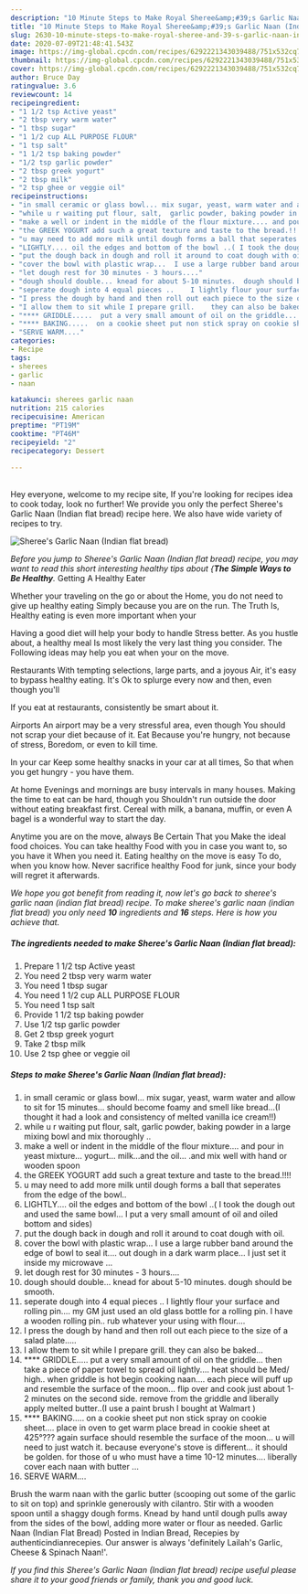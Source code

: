 ```yaml
---
description: "10 Minute Steps to Make Royal Sheree&amp;#39;s Garlic Naan (Indian flat bread)"
title: "10 Minute Steps to Make Royal Sheree&amp;#39;s Garlic Naan (Indian flat bread)"
slug: 2630-10-minute-steps-to-make-royal-sheree-and-39-s-garlic-naan-indian-flat-bread
date: 2020-07-09T21:48:41.543Z
image: https://img-global.cpcdn.com/recipes/6292221343039488/751x532cq70/sherees-garlic-naan-indian-flat-bread-recipe-main-photo.jpg
thumbnail: https://img-global.cpcdn.com/recipes/6292221343039488/751x532cq70/sherees-garlic-naan-indian-flat-bread-recipe-main-photo.jpg
cover: https://img-global.cpcdn.com/recipes/6292221343039488/751x532cq70/sherees-garlic-naan-indian-flat-bread-recipe-main-photo.jpg
author: Bruce Day
ratingvalue: 3.6
reviewcount: 14
recipeingredient:
- "1 1/2 tsp Active yeast"
- "2 tbsp very warm water"
- "1 tbsp sugar"
- "1 1/2 cup ALL PURPOSE FLOUR"
- "1 tsp salt"
- "1 1/2 tsp baking powder"
- "1/2 tsp garlic powder"
- "2 tbsp greek yogurt"
- "2 tbsp milk"
- "2 tsp ghee or veggie oil"
recipeinstructions:
- "in small ceramic or glass bowl... mix sugar, yeast, warm water and allow to sit for 15 minutes... should become foamy and smell like bread...(I thought it had a look and consistency of melted vanilla ice cream!!)"
- "while u r waiting put flour, salt,  garlic powder, baking powder in a large mixing bowl and mix thoroughly .."
- "make a well or indent in the middle of the flour mixture.... and pour in yeast mixture...  yogurt... milk...and the oil... .and mix well with hand or wooden spoon"
- "the GREEK YOGURT add such a great texture and taste to the bread.!!!!"
- "u may need to add more milk until dough forms a ball that seperates from the edge of the bowl.."
- "LIGHTLY.... oil the edges and bottom of the bowl ..( I took the dough out and used the same bowl... I put a very small amount of oil and oiled bottom and sides)"
- "put the dough back in dough and roll it around to coat dough with oil."
- "cover the bowl with plastic wrap...  I use a large rubber band around the edge of bowl to seal it.... out dough in a dark warm place... I just set it inside my microwave ..."
- "let dough rest for 30 minutes - 3 hours...."
- "dough should double... knead for about 5-10 minutes.  dough should be smooth."
- "seperate dough into 4 equal pieces ..    I lightly flour your surface and rolling pin.... my GM just used an old glass bottle for a rolling pin.     I have a wooden rolling pin..  rub whatever your using with flour...."
- "I press the dough by hand and then roll out each piece to the size of a salad plate....."
- "I allow them to sit while I prepare grill.    they can also be baked..."
- "**** GRIDDLE.....  put a very small amount of oil on the griddle... then take a piece of paper towel to spread oil lightly.... heat should be Med/ high.. when griddle is hot begin cooking naan....   each piece will puff up and resemble the surface of the moon...   flip over and cook just about 1-2 minutes on the second side.   remove from the griddle and liberally apply melted butter..(I use a paint brush I bought at Walmart )"
- "**** BAKING.....  on a cookie sheet put non stick spray on cookie sheet....  place in oven to get warm place bread in cookie sheet at 425°???  again surface should resemble the surface of the moon... u will need to just watch it.   because everyone&#39;s stove is different... it should be golden. for those of u who must have a time 10-12 minutes....   liberally cover each naan with butter ..."
- "SERVE WARM...."
categories:
- Recipe
tags:
- sherees
- garlic
- naan

katakunci: sherees garlic naan 
nutrition: 215 calories
recipecuisine: American
preptime: "PT19M"
cooktime: "PT46M"
recipeyield: "2"
recipecategory: Dessert

---
```

<br>
Hey everyone, welcome to my recipe site, If you're looking for recipes idea to cook today, look no further! We provide you only the perfect Sheree&#39;s Garlic Naan (Indian flat bread) recipe here. We also have wide variety of recipes to try.
<br>


![Sheree&#39;s Garlic Naan (Indian flat bread)](https://img-global.cpcdn.com/recipes/6292221343039488/751x532cq70/sherees-garlic-naan-indian-flat-bread-recipe-main-photo.jpg)

<i>Before you jump to Sheree&#39;s Garlic Naan (Indian flat bread) recipe, you may want to read this short interesting healthy tips about {<strong>The Simple Ways to Be Healthy</strong>.</i>
Getting A Healthy Eater

Whether your traveling on the go or about the
Home, you do not need to give up healthy eating
Simply because you are on the run. The Truth Is,
Healthy eating is even more important when your


Having a good diet will help your body to handle
Stress better. As you hustle about, a healthy meal
Is most likely the very last thing you consider. The
Following ideas may help you eat when your on the move.

Restaurants
With tempting selections, large parts, and a joyous 
Air, it's easy to bypass healthy eating. It's
Ok to splurge every now and then, even though you'll

If you eat at restaurants, consistently be smart
about it.

Airports
An airport may be a very stressful area, even though 
You should not scrap your diet because of it. Eat
Because you're hungry, not because of stress,
Boredom, or even to kill time.

In your car
Keep some healthy snacks in your car at all times,
So that when you get hungry - you have them.

At home
Evenings and mornings are busy intervals in many houses.
Making the time to eat can be hard, though you
Shouldn't run outside the door without eating breakfast
first. Cereal with milk, a banana, muffin, or even
A bagel is a wonderful way to start the day.

Anytime you are on the move, always Be Certain That you
Make the ideal food choices. You can take healthy
Food with you in case you want to, so you have it
When you need it. Eating healthy on the move is easy
To do, when you know how. Never sacrifice healthy
Food for junk, since your body will regret it afterwards.


<i>We hope you got benefit from reading it, now let's go back to sheree&#39;s garlic naan (indian flat bread) recipe. To make sheree&#39;s garlic naan (indian flat bread) you only need <strong>10</strong> ingredients and <strong>16</strong> steps. Here is how you achieve that.
</i>

##### The ingredients needed to make Sheree&#39;s Garlic Naan (Indian flat bread):

1. Prepare 1 1/2 tsp Active yeast
1. You need 2 tbsp very warm water
1. You need 1 tbsp sugar
1. You need 1 1/2 cup ALL PURPOSE FLOUR
1. You need 1 tsp salt
1. Provide 1 1/2 tsp baking powder
1. Use 1/2 tsp garlic powder
1. Get 2 tbsp greek yogurt
1. Take 2 tbsp milk
1. Use 2 tsp ghee or veggie oil


##### Steps to make Sheree&#39;s Garlic Naan (Indian flat bread):

1. in small ceramic or glass bowl... mix sugar, yeast, warm water and allow to sit for 15 minutes... should become foamy and smell like bread...(I thought it had a look and consistency of melted vanilla ice cream!!)
1. while u r waiting put flour, salt,  garlic powder, baking powder in a large mixing bowl and mix thoroughly ..
1. make a well or indent in the middle of the flour mixture.... and pour in yeast mixture...  yogurt... milk...and the oil... .and mix well with hand or wooden spoon
1. the GREEK YOGURT add such a great texture and taste to the bread.!!!!
1. u may need to add more milk until dough forms a ball that seperates from the edge of the bowl..
1. LIGHTLY.... oil the edges and bottom of the bowl ..( I took the dough out and used the same bowl... I put a very small amount of oil and oiled bottom and sides)
1. put the dough back in dough and roll it around to coat dough with oil.
1. cover the bowl with plastic wrap...  I use a large rubber band around the edge of bowl to seal it.... out dough in a dark warm place... I just set it inside my microwave ...
1. let dough rest for 30 minutes - 3 hours....
1. dough should double... knead for about 5-10 minutes.  dough should be smooth.
1. seperate dough into 4 equal pieces ..    I lightly flour your surface and rolling pin.... my GM just used an old glass bottle for a rolling pin.     I have a wooden rolling pin..  rub whatever your using with flour....
1. I press the dough by hand and then roll out each piece to the size of a salad plate.....
1. I allow them to sit while I prepare grill.    they can also be baked...
1. **** GRIDDLE.....  put a very small amount of oil on the griddle... then take a piece of paper towel to spread oil lightly.... heat should be Med/ high.. when griddle is hot begin cooking naan....   each piece will puff up and resemble the surface of the moon...   flip over and cook just about 1-2 minutes on the second side.   remove from the griddle and liberally apply melted butter..(I use a paint brush I bought at Walmart )
1. **** BAKING.....  on a cookie sheet put non stick spray on cookie sheet....  place in oven to get warm place bread in cookie sheet at 425°???  again surface should resemble the surface of the moon... u will need to just watch it.   because everyone&#39;s stove is different... it should be golden. for those of u who must have a time 10-12 minutes....   liberally cover each naan with butter ...
1. SERVE WARM....


Brush the warm naan with the garlic butter (scooping out some of the garlic to sit on top) and sprinkle generously with cilantro. Stir with a wooden spoon until a shaggy dough forms. Knead by hand until dough pulls away from the sides of the bowl, adding more water or flour as needed. Garlic Naan (Indian Flat Bread) Posted in Indian Bread, Recepies by authenticindianrecepies. Our answer is always &#39;definitely Lailah&#39;s Garlic, Cheese &amp; Spinach Naan!&#39;. 

<i>If you find this Sheree&#39;s Garlic Naan (Indian flat bread) recipe useful please share it to your good friends or family, thank you and good luck.</i>
